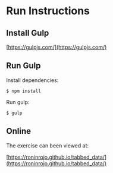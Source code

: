 
# Run Instructions

  

## Install Gulp

[https://gulpjs.com/](https://gulpjs.com/)

  

## Run Gulp

Install dependencies:

`$ npm install`

Run gulp:

`$ gulp`


## Online

The exercise can been viewed at:

[https://roninrojo.github.io/tabbed_data/](https://roninrojo.github.io/tabbed_data/)